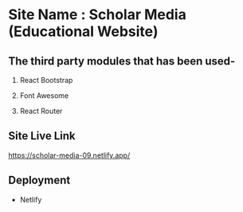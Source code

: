 # Site Name : Scholar Media (Educational Website)


## The third party modules that has been used-

1. React Bootstrap

2. Font Awesome

3. React Router


## Site Live Link

https://scholar-media-09.netlify.app/


## Deployment

* Netlify

